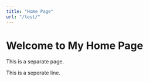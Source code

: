 ```yaml
---
title: "Home Page"
url: "/test/"
---
```

# Welcome to My Home Page

This is a separate page.

This is a seperate line.

